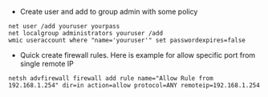 - Create user and add to group admin with some policy

```
net user /add youruser yourpass
net localgroup administrators youruser /add
wmic useraccount where "name='youruser'" set passwordexpires=false
```


- Quick create firewall rules. Here is example for allow specific port from single remote IP
```
netsh advfirewall firewall add rule name="Allow Rule from 192.168.1.254" dir=in action=allow protocol=ANY remoteip=192.168.1.254
```
